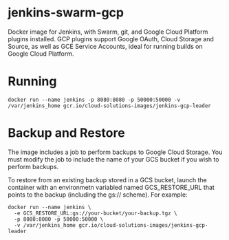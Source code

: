 jenkins-swarm-gcp
====================

Docker image for Jenkins, with Swarm, git, and Google Cloud Platform plugins installed. GCP plugins support Google OAuth, Cloud Storage and Source, as well as GCE Service Accounts, ideal for running builds on Google Cloud Platform.

# Running

```shell
docker run --name jenkins -p 8080:8080 -p 50000:50000 -v /var/jenkins_home gcr.io/cloud-solutions-images/jenkins-gcp-leader
```

# Backup and Restore
The image includes a job to perform backups to Google Cloud Storage. You must modify the job to include the name of your GCS bucket if you wish to perform backups.

To restore from an existing backup stored in a GCS bucket, launch the container with an environmetn variabled named GCS_RESTORE_URL that points to the backup (including the gs:// scheme). For example:

```shell
docker run --name jenkins \
  -e GCS_RESTORE_URL:gs://your-bucket/your-backup.tgz \
  -p 8080:8080 -p 50000:50000 \
  -v /var/jenkins_home gcr.io/cloud-solutions-images/jenkins-gcp-leader
```

